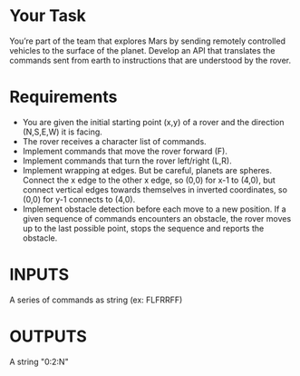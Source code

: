 # Your Task
You’re part of the team that explores Mars by sending remotely controlled vehicles to the surface of the planet. Develop an API that translates the commands sent from earth to instructions that are understood by the rover.

# Requirements
- You are given the initial starting point (x,y) of a rover and the direction (N,S,E,W) it is facing.
- The rover receives a character list of commands.
- Implement commands that move the rover forward (F).
- Implement commands that turn the rover left/right (L,R).
- Implement wrapping at edges. But be careful, planets are spheres. Connect the x edge to the other x edge, so (0,0) for x-1 to (4,0), but connect vertical edges towards themselves in inverted coordinates, so (0,0) for y-1 connects to (4,0).
- Implement obstacle detection before each move to a new position. If a given sequence of commands encounters an obstacle, the rover moves up to the last possible point, stops the sequence and reports the obstacle.

# INPUTS
A series of commands as string (ex: FLFRRFF) 

# OUTPUTS
A string "0:2:N"